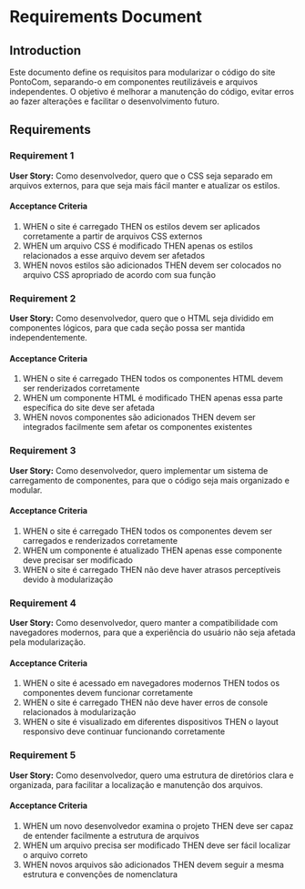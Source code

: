 # Requirements Document

## Introduction

Este documento define os requisitos para modularizar o código do site PontoCom, separando-o em componentes reutilizáveis e arquivos independentes. O objetivo é melhorar a manutenção do código, evitar erros ao fazer alterações e facilitar o desenvolvimento futuro.

## Requirements

### Requirement 1

**User Story:** Como desenvolvedor, quero que o CSS seja separado em arquivos externos, para que seja mais fácil manter e atualizar os estilos.

#### Acceptance Criteria

1. WHEN o site é carregado THEN os estilos devem ser aplicados corretamente a partir de arquivos CSS externos
2. WHEN um arquivo CSS é modificado THEN apenas os estilos relacionados a esse arquivo devem ser afetados
3. WHEN novos estilos são adicionados THEN devem ser colocados no arquivo CSS apropriado de acordo com sua função

### Requirement 2

**User Story:** Como desenvolvedor, quero que o HTML seja dividido em componentes lógicos, para que cada seção possa ser mantida independentemente.

#### Acceptance Criteria

1. WHEN o site é carregado THEN todos os componentes HTML devem ser renderizados corretamente
2. WHEN um componente HTML é modificado THEN apenas essa parte específica do site deve ser afetada
3. WHEN novos componentes são adicionados THEN devem ser integrados facilmente sem afetar os componentes existentes

### Requirement 3

**User Story:** Como desenvolvedor, quero implementar um sistema de carregamento de componentes, para que o código seja mais organizado e modular.

#### Acceptance Criteria

1. WHEN o site é carregado THEN todos os componentes devem ser carregados e renderizados corretamente
2. WHEN um componente é atualizado THEN apenas esse componente deve precisar ser modificado
3. WHEN o site é carregado THEN não deve haver atrasos perceptíveis devido à modularização

### Requirement 4

**User Story:** Como desenvolvedor, quero manter a compatibilidade com navegadores modernos, para que a experiência do usuário não seja afetada pela modularização.

#### Acceptance Criteria

1. WHEN o site é acessado em navegadores modernos THEN todos os componentes devem funcionar corretamente
2. WHEN o site é carregado THEN não deve haver erros de console relacionados à modularização
3. WHEN o site é visualizado em diferentes dispositivos THEN o layout responsivo deve continuar funcionando corretamente

### Requirement 5

**User Story:** Como desenvolvedor, quero uma estrutura de diretórios clara e organizada, para facilitar a localização e manutenção dos arquivos.

#### Acceptance Criteria

1. WHEN um novo desenvolvedor examina o projeto THEN deve ser capaz de entender facilmente a estrutura de arquivos
2. WHEN um arquivo precisa ser modificado THEN deve ser fácil localizar o arquivo correto
3. WHEN novos arquivos são adicionados THEN devem seguir a mesma estrutura e convenções de nomenclatura